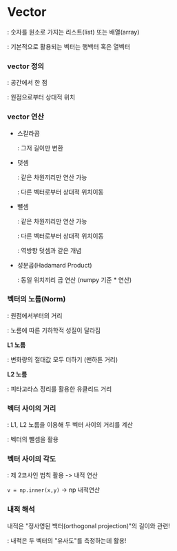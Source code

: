 # Vector

: 숫자를 원소로 가지는 리스트(list) 또는 배열(array)

: 기본적으로 활용되는 벡터는 행백터 혹은 열벡터



### vector 정의

: 공간에서 한 점

: 원점으로부터 상대적 위치



### vector 연산

- 스칼라곱

  : 그저 길이만 변환

- 덧셈 

  : 같은 차원끼리만 연산 가능

  : 다른 벡터로부터 상대적 위치이동

- 뺼셈

  : 같은 차원끼리만 연산 가능

  : 다른 벡터로부터 상대적 위치이동

  : 역방향 덧셈과 같은 개념

- 성분곱(Hadamard Product) 

  : 동일 위치끼리 곱 연산 (numpy  기준 * 연산)



### 벡터의 노름(Norm)

: 원점에서부터의 거리

: 노름에 따른 기하학적 성질이 달라짐



**L1 노름**

: 변화량의 절대값 모두 더하기 (맨하튼 거리)



**L2 노름**

: 피타고라스 정리를 활용한 유클리드 거리



### 벡터 사이의 거리

: L1, L2 노름을 이용해 두 벡터 사이의 거리를 계산

: 벡터의 뺄셈을 활용



### 벡터 사이의 각도

: 제 2코사인 법칙 활용 -> 내적 연산

`v = np.inner(x,y)` -> np 내적연산



### 내적 해석

내적은 "정사영된 백터(orthogonal projection)"의 길이와 관련!

: 내적은 두 벡터의 "유사도"를 측정하는데 활용!

